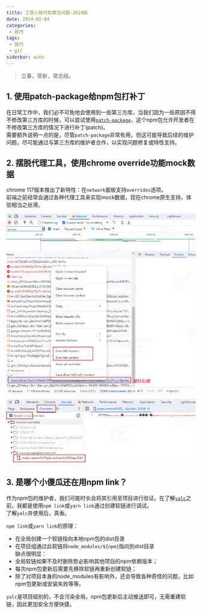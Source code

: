 ```yaml
---
title: 工具小技巧和常见问题-2024版
date: 2024-02-04
categories:
 - 技巧  
tags:
 - 技巧  
 - git
siderbar: auto
---
```


> 立春，常新，常总结。 

## 1. 使用patch-package给npm包打补丁
在日常工作中，我们必不可免地会使用到一些第三方库，当我们因为一些原因不得不修改第三方库的时候，可以尝试使用[`patch-package`](https://github.com/ds300/patch-package)，这个npm包允许开发者在不修改第三方库的情况下进行补丁(patch)。  
需要额外说明一点的是，尽管`patch-package`非常有用，但这可能导致后续的维护问题，尽可能通过与第三方库的维护者合作，以实现问题修复或特性支持。

## 2. 摆脱代理工具，使用chrome override功能mock数据
chrome 117版本推出了新特性：在`network`面板支持`overrides`选项。  
前端之前经常会通过各种代理工具来实现mock数据，现在chrome原生支持，体验相当之丝滑。  

![](../images/skill-005.png)  

![](../images/skill-006.png)  

## 3. 是哪个小傻瓜还在用npm link？
作为npm包的维护者，我们可能时长会将其引用至项目进行验证。在了解[`yalc`](https://github.com/wclr/yalc)之前，我都是使用`npm link`或`yarn link`通过创建软链进行调试。   
了解`yalc`并使用后，真香。  

`npm link`或`yarn link`的原理：  
- 在全局创建一个软链指向本地npm包的dist目录  
- 在项目组通过此软链将`node_modules/${npm}`指向到dist目录    
缺点很明显：  
- 全局软链如果不及时删除势必影响其他项目的npm依赖版本；  
- 每次npm包更新后需要先移除软链再重新创建软链；
- 除了对项目本身的node_modules有影响外，还会导致各种奇怪的问题，比如npm包更新或安装失败等等。  

`yalc`是项目级别的，不会污染全局，npm包更新后主动推送即可，无需重建软链，因此更加安全方便快捷。
